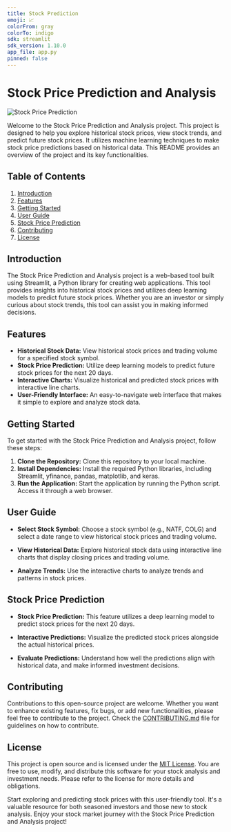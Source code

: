 ```yaml
---
title: Stock Prediction
emoji: 📈
colorFrom: gray
colorTo: indigo
sdk: streamlit
sdk_version: 1.10.0
app_file: app.py
pinned: false
---
```


# Stock Price Prediction and Analysis

![Stock Price Prediction](https://example.com/stock-price-prediction-screenshot.png)

Welcome to the Stock Price Prediction and Analysis project. This project is designed to help you explore historical stock prices, view stock trends, and predict future stock prices. It utilizes machine learning techniques to make stock price predictions based on historical data. This README provides an overview of the project and its key functionalities.

## Table of Contents

1. [Introduction](#introduction)
2. [Features](#features)
3. [Getting Started](#getting-started)
4. [User Guide](#user-guide)
5. [Stock Price Prediction](#stock-price-prediction)
6. [Contributing](#contributing)
7. [License](#license)

## Introduction <a name="introduction"></a>

The Stock Price Prediction and Analysis project is a web-based tool built using Streamlit, a Python library for creating web applications. This tool provides insights into historical stock prices and utilizes deep learning models to predict future stock prices. Whether you are an investor or simply curious about stock trends, this tool can assist you in making informed decisions.

## Features <a name="features"></a>

- **Historical Stock Data:** View historical stock prices and trading volume for a specified stock symbol.
- **Stock Price Prediction:** Utilize deep learning models to predict future stock prices for the next 20 days.
- **Interactive Charts:** Visualize historical and predicted stock prices with interactive line charts.
- **User-Friendly Interface:** An easy-to-navigate web interface that makes it simple to explore and analyze stock data.

## Getting Started <a name="getting-started"></a>

To get started with the Stock Price Prediction and Analysis project, follow these steps:

1. **Clone the Repository:** Clone this repository to your local machine.
2. **Install Dependencies:** Install the required Python libraries, including Streamlit, yfinance, pandas, matplotlib, and keras.
3. **Run the Application:** Start the application by running the Python script. Access it through a web browser.

## User Guide <a name="user-guide"></a>

- **Select Stock Symbol:** Choose a stock symbol (e.g., NATF, COLG) and select a date range to view historical stock prices and trading volume.

- **View Historical Data:** Explore historical stock data using interactive line charts that display closing prices and trading volume.

- **Analyze Trends:** Use the interactive charts to analyze trends and patterns in stock prices.

## Stock Price Prediction <a name="stock-price-prediction"></a>

- **Stock Price Prediction:** This feature utilizes a deep learning model to predict stock prices for the next 20 days.

- **Interactive Predictions:** Visualize the predicted stock prices alongside the actual historical prices.

- **Evaluate Predictions:** Understand how well the predictions align with historical data, and make informed investment decisions.

## Contributing <a name="contributing"></a>

Contributions to this open-source project are welcome. Whether you want to enhance existing features, fix bugs, or add new functionalities, please feel free to contribute to the project. Check the [CONTRIBUTING.md](CONTRIBUTING.md) file for guidelines on how to contribute.

## License <a name="license"></a>

This project is open source and is licensed under the [MIT License](LICENSE). You are free to use, modify, and distribute this software for your stock analysis and investment needs. Please refer to the license for more details and obligations.

Start exploring and predicting stock prices with this user-friendly tool. It's a valuable resource for both seasoned investors and those new to stock analysis. Enjoy your stock market journey with the Stock Price Prediction and Analysis project!

